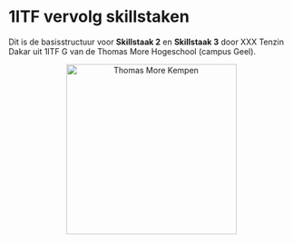 # 1ITF vervolg skillstaken 
Dit is de basisstructuur voor **Skillstaak 2** en **Skillstaak 3** door XXX Tenzin Dakar uit 1ITF G van de Thomas More Hogeschool (campus Geel).

<p align="center">
    <img src="https://www.thomasmore.be/themes/wundertheme/logo.svg" alt="Thomas More Kempen" width="300" />
    <meta name="author" content="XXX Tenzin Dakar">
</p>

